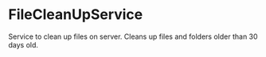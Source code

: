 # FileCleanUpService
Service to clean up files on server.  Cleans up files and folders older than 30 days old.
